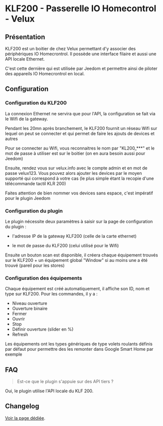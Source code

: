 # KLF200 - Passerelle IO Homecontrol - Velux

## Présentation

KLF200 est un boitier de chez Velux permettant d'y associer des périphériques IO Homecrontrol. Il possède une interface filaire et aussi une API locale Ethernet.

C'est cette dernière qui est utilisée par Jeedom et permettre ainsi de piloter des appareils IO Homecrontrol en local.

## Configuration

### Configuration du KLF200

La connexion Ethernet ne servira que pour l'API, la configuration se fait via le Wifi de la gateway.

Pendant les 20mn après branchement, le KLF200 fournit un réseau Wifi sur lequel on peut se connecter et qui permet de faire les ajouts de devices et autres

Pour se connecter au Wifi, vous reconnaitres le nom par "KL200_***" et le mot de passe à utiliser est sur le boitier (on en aura besoin aussi pour Jeedom)

Ensuite, rendez vous sur velux.info avec le compte admin et en mot de passe velux123. Vous pouvez alors ajouter les devices par le moyen supporté qui correspond à votre cas (le plus simple étant la recopie d'une télécommande tactil KLR 200)

Faites attention de bien nommer vos devices sans espace, c'est impératif pour le plugin Jeedom

### Configuration du plugin

Le plugin nécessite deux paramètres à saisir sur la page de configuration du plugin :

  * l'adresse IP de la gateway KLF200 (celle de la carte ethernet)
  
  * le mot de passe du KLF200 (celui utilisé pour le Wifi)
  
Ensuite un bouton scan est disponible, il créera chaque équipement trouvés sur le KLF200 + un équipement global "Window" si au moins une a été trouvé (pareil pour les stores)

### Configuration des équipements

Chaque équipement est créé automatiquement, il affiche son ID, nom et type sur KLF200. Pour les commandes, il y a :
- Niveau ouverture
- Ouverture binaire
- Fermer
- Ouvrir
- Stop
- Définir ouverture (slider en %)
- Refresh

Les équipements ont les types génériques de type volets roulants définis par défaut pour permettre des les remonter dans Google Smart Home par exemple

## FAQ

> Est-ce que le plugin s'appuie sur des API tiers ?

Oui, le plugin utilise l'API locale du KLF 200.


## Changelog

[Voir la page dédiée](changelog.md).
